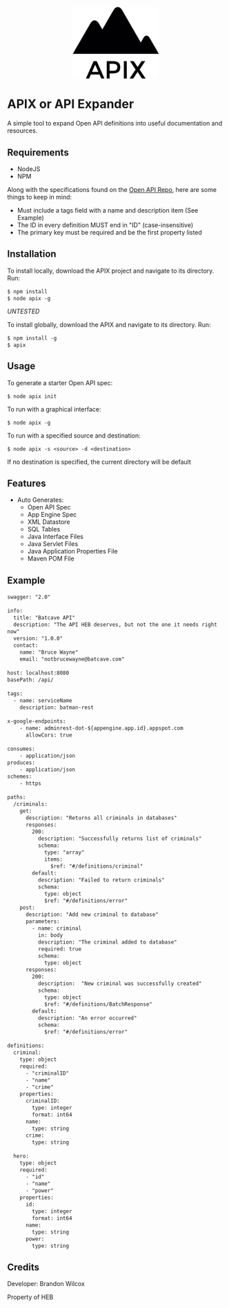 <p align="center">
  <img src="./apix_logo.png" width="200" />
</p>

# APIX or API Expander

A simple tool to expand Open API definitions into useful documentation and resources.

## Requirements
+ NodeJS
+ NPM

Along with the specifications found on the [Open API Repo](https://github.com/OAI/OpenAPI-Specification), here are some things to keep in mind:
+ Must include a tags field with a name and description item (See Example)
+ The ID in every definition MUST end in "ID" (case-insensitive)
+ The primary key must be required and be the first property listed

## Installation
To install locally, download the APIX project and navigate to its directory. Run:

    $ npm install
    $ node apix -g

*UNTESTED*

To install globally, download the APIX and navigate to its directory. Run:

    $ npm install -g
    $ apix

## Usage
To generate a starter Open API spec:

    $ node apix init

To run with a graphical interface:

    $ node apix -g

To run with a specified source and destination:

    $ node apix -s <source> -d <destination>

If no destination is specified, the current directory will be default

## Features
+ Auto Generates:
    + Open API Spec
    + App Engine Spec
    + XML Datastore
    + SQL Tables
    + Java Interface Files
    + Java Servlet Files
    + Java Application Properties File
    + Maven POM File

## Example
    swagger: "2.0"

    info:
      title: "Batcave API"
      description: "The API HEB deserves, but not the one it needs right now"
      version: "1.0.0"
      contact:
        name: "Bruce Wayne"
        email: "notbrucewayne@batcave.com"

    host: localhost:8080
    basePath: /api/

    tags:
      - name: serviceName
        description: batman-rest

    x-google-endpoints:
        - name: adminrest-dot-${appengine.app.id}.appspot.com
          allowCors: true

    consumes:
        - application/json
    produces:
        - application/json
    schemes:
        - https

    paths:
      /criminals:
        get:
          description: "Returns all criminals in databases"
          responses:
            200:
              description: "Successfully returns list of criminals"
              schema:
                type: "array"
                items:
                  $ref: "#/definitions/criminal"
            default:
              description: "Failed to return criminals"
              schema:
                type: object
                $ref: "#/definitions/error"
        post:
          description: "Add new criminal to database"
          parameters:
            - name: criminal
              in: body
              description: "The criminal added to database"
              required: true
              schema:
                type: object
          responses:
            200:
              description:  "New criminal was successfully created"
              schema:
                type: object
                $ref: "#/definitions/BatchResponse"
            default:
              description: "An error occurred"
              schema:
                $ref: "#/definitions/error"

    definitions:
      criminal:
        type: object
        required:
          - "criminalID"
          - "name"
          - "crime"
        properties:
          criminalID:
            type: integer
            format: int64
          name:
            type: string
          crime:
            type: string

      hero:
        type: object
        required:
          - "id"
          - "name"
          - "power"
        properties:
          id:
            type: integer
            format: int64
          name:
            type: string
          power:
            type: string


## Credits

Developer: Brandon Wilcox

Property of HEB
